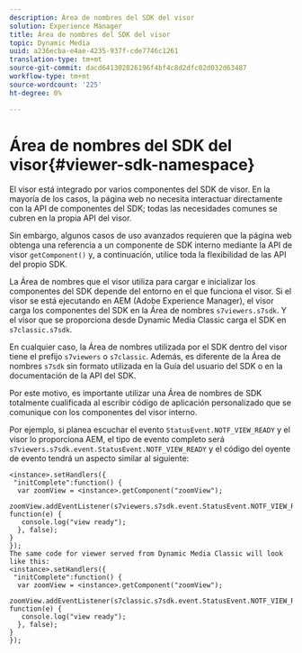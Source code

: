 ```yaml
---
description: Área de nombres del SDK del visor
solution: Experience Manager
title: Área de nombres del SDK del visor
topic: Dynamic Media
uuid: a236ecba-e4ae-4235-937f-cde7746c1261
translation-type: tm+mt
source-git-commit: dacd641302826196f4bf4c8d2dfc02d032d63487
workflow-type: tm+mt
source-wordcount: '225'
ht-degree: 0%

---
```



# Área de nombres del SDK del visor{#viewer-sdk-namespace}

El visor está integrado por varios componentes del SDK de visor. En la mayoría de los casos, la página web no necesita interactuar directamente con la API de componentes del SDK; todas las necesidades comunes se cubren en la propia API del visor.

Sin embargo, algunos casos de uso avanzados requieren que la página web obtenga una referencia a un componente de SDK interno mediante la API de visor `getComponent()` y, a continuación, utilice toda la flexibilidad de las API del propio SDK.

La Área de nombres que el visor utiliza para cargar e inicializar los componentes del SDK depende del entorno en el que funciona el visor. Si el visor se está ejecutando en AEM (Adobe Experience Manager), el visor carga los componentes del SDK en la Área de nombres `s7viewers.s7sdk`. Y el visor que se proporciona desde Dynamic Media Classic carga el SDK en `s7classic.s7sdk`.

En cualquier caso, la Área de nombres utilizada por el SDK dentro del visor tiene el prefijo `s7viewers` o `s7classic`. Además, es diferente de la Área de nombres `s7sdk` sin formato utilizada en la Guía del usuario del SDK o en la documentación de la API del SDK.

Por este motivo, es importante utilizar una Área de nombres de SDK totalmente cualificada al escribir código de aplicación personalizado que se comunique con los componentes del visor interno.

Por ejemplo, si planea escuchar el evento `StatusEvent.NOTF_VIEW_READY` y el visor lo proporciona AEM, el tipo de evento completo será `s7viewers.s7sdk.event.StatusEvent.NOTF_VIEW_READY` y el código del oyente de evento tendrá un aspecto similar al siguiente:

```
<instance>.setHandlers({ 
 "initComplete":function() { 
  var zoomView = <instance>.getComponent("zoomView"); 
   zoomView.addEventListener(s7viewers.s7sdk.event.StatusEvent.NOTF_VIEW_READY, function(e) { 
   console.log("view ready"); 
  }, false); 
} 
}); 
The same code for viewer served from Dynamic Media Classic will look like this: 
<instance>.setHandlers({ 
 "initComplete":function() { 
  var zoomView = <instance>.getComponent("zoomView"); 
   zoomView.addEventListener(s7classic.s7sdk.event.StatusEvent.NOTF_VIEW_READY, function(e) { 
   console.log("view ready"); 
  }, false); 
} 
}); 
```


